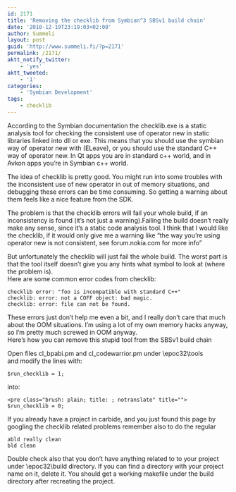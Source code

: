 ```yaml
---
id: 2171
title: 'Removing the checklib from Symbian^3 SBSv1 build chain'
date: '2010-12-19T23:19:03+02:00'
author: Summeli
layout: post
guid: 'http://www.summeli.fi/?p=2171'
permalink: /2171/
aktt_notify_twitter:
    - 'yes'
aktt_tweeted:
    - '1'
categories:
    - 'Symbian Development'
tags:
    - checklib
---
```


According to the Symbian documentation the checklib.exe is a static analysis tool for checking the consistent use of operator new in static libraries linked into dll or exe. This means that you should use the symbian way of operator new with (ELeave), or you should use the standard C++ way of operator new. In Qt apps you are in standard c++ world, and in Avkon apps you’re in Symbian c++ world.  

The idea of checklib is pretty good. You might run into some troubles with the inconsistent use of new operator in out of memory situations, and debugging these errors can be time consuming. So getting a warning about them feels like a nice feature from the SDK.     

The problem is that the checklib errors will fail your whole build, if an inconsistency is found (it’s not just a warning).Failing the build doesn’t really make any sense, since it’s a static code analysis tool. I think that I would like the checklib, if it would only give me a warning like “the way you’re using operator new is not consistent, see forum.nokia.com for more info”  

But unfortunately the checklib will just fail the whole build. The worst part is that the tool itself doesn’t give you any hints what symbol to look at (where the problem is).  
Here are some common error codes from checklib:

```
checklib error: "foo is incompatible with standard C++"
checklib: error: not a COFF object: bad magic.
checklib: error: file can not be found.
```    

These errors just don’t help me even a bit, and I really don’t care that much about the OOM situations. I’m using a lot of my own memory hacks anyway, so I’m pretty much screwed in OOM anyway.  
Here’s how you can remove this stupid tool from the SBSv1 build chain   
  
Open files cl\_bpabi.pm and cl\_codewarrior.pm under \\epoc32\\tools  
and modify the lines with:    

```
$run_checklib = 1;
```

into:   

```
<pre class="brush: plain; title: ; notranslate" title="">
$run_checklib = 0;
```

If you already have a project in carbide, and you just found this page by googling the checklib related problems remember also to do the regular

```
abld really clean
bld clean
```   

Double check also that you don’t have anything related to to your project under \\epoc32\\build directory. If you can find a directory with your project name on it, delete it. You should get a working makefile under the build directory after recreating the project.